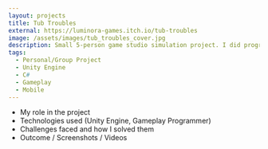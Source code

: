 ```yaml
---
layout: projects
title: Tub Troubles
external: https://luminora-games.itch.io/tub-troubles
image: /assets/images/tub_troubles_cover.jpg
description: Small 5-person game studio simulation project. I did programming tasks. Finished in 6 weeks.
tags:
  - Personal/Group Project
  - Unity Engine
  - C#
  - Gameplay
  - Mobile
---
```


<p>
  <ul>
    <li>My role in the project</li>
    <li>Technologies used (Unity Engine, Gameplay Programmer)</li>
    <li>Challenges faced and how I solved them</li>
    <li>Outcome / Screenshots / Videos</li>
  </ul>
</p>